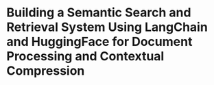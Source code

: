 # Building a Semantic Search and Retrieval System Using LangChain and HuggingFace for Document Processing and Contextual Compression

